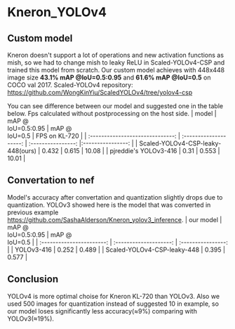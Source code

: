# Kneron_YOLOv4
## Custom model
Kneron doesn't support a lot of operations and new activation functions as mish, so we had to change mish to leaky ReLU in Scaled-YOLOv4-CSP and trained this model from scratch. Our custom model achieves with 448x448 image size **43.1% mAP @IoU=0.5:0.95**  and **61.6% mAP @IoU=0.5** on COCO val 2017.
Scaled-YOLOv4 repository: https://github.com/WongKinYiu/ScaledYOLOv4/tree/yolov4-csp

You can see difference between our model and suggested one in the table below. Fps calculated without postprocessing on the host side.
|                model               | mAP @<br>IoU=0.5:0.95  |  mAP @<br>IoU=0.5  |   FPS on KL-720   |
| :------------------------------:   | :--------------------: | :----------------: |:----------------: |
| Scaled-YOLOv4-CSP-leaky-448(ours)  | 0.432                  | 0.615              | 10.08             |
|      pjreddie's YOLOv3-416         | 0.31                   | 0.553              | 10.01             |

## Convertation to nef
Model's accuracy after convertation and quantization slightly drops due to quantization. YOLOv3 showed here is the model that was converted in previous example https://github.com/SashaAlderson/Kneron_yolov3_inference.
| our model                   | mAP @<br>IoU=0.5:0.95  |  mAP @<br>IoU=0.5  |
| :-----------------------:   | :--------------------: | :----------------: |
| YOLOv3-416                  | 0.252                  |     0.489          |
| Scaled-YOLOv4-CSP-leaky-448          | 0.395                  |     0.577          |


## Conclusion
YOLOv4 is more optimal choise for Kneron KL-720 than YOLOv3. Also we used 500 images for quantization instead of suggested 10 in example, so our model loses significantly less accuracy(≈9%) comparing with YOLOv3(≈19%).






